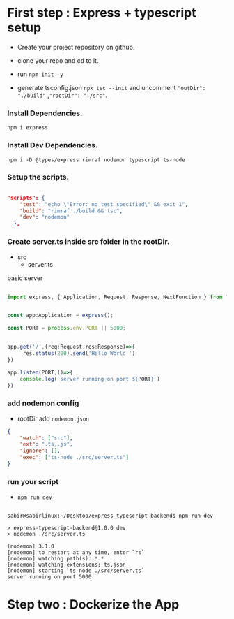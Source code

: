 # First step : Express + typescript setup

 - Create your project repository on github.
 - clone your repo and cd to it.
 - run  ``` npm init -y ```

- generate tsconfig.json  ```npx tsc --init``` and uncomment     ``` "outDir": "./build" ``` ,``` "rootDir": "./src" ```. 

### Install Dependencies.

```plaintext
npm i express
```

### Install Dev Dependencies.

```plaintext
npm i -D @types/express rimraf nodemon typescript ts-node
```


### Setup the scripts.

```json

"scripts": {
    "test": "echo \"Error: no test specified\" && exit 1",
    "build": "rimraf ./build && tsc",
    "dev": "nodemon"
  },

```



### Create server.ts inside src folder in the rootDir.
- src
    - server.ts

basic server 

```typescript

import express, { Application, Request, Response, NextFunction } from "express";


const app:Application = express();

const PORT = process.env.PORT || 5000;


app.get('/',(req:Request,res:Response)=>{
     res.status(200).send('Hello World ')
})

app.listen(PORT,()=>{
    console.log(`server running on port ${PORT}`)
})

```

### add nodemon config

- rootDir add ``` nodemon.json ```

```json
{
    "watch": ["src"],
    "ext": ".ts,.js",
    "ignore": [],
    "exec": ["ts-node ./src/server.ts"]
}

```

### run your script 

- ``` npm run dev ```

 ```plaintext

 sabir@sabirlinux:~/Desktop/express-typescript-backend$ npm run dev

> express-typescript-backend@1.0.0 dev
> nodemon ./src/server.ts

[nodemon] 3.1.0
[nodemon] to restart at any time, enter `rs`
[nodemon] watching path(s): *.*
[nodemon] watching extensions: ts,json
[nodemon] starting `ts-node ./src/server.ts`
server running on port 5000

 ```


# Step two : Dockerize the App